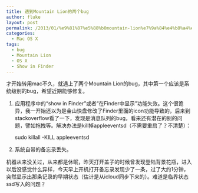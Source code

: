 ```yaml
---
title: 遇到Mountain Lion的两个bug
author: fluke
layout: post
permalink: /2013/01/%e9%81%87%e5%88%b0mountain-lion%e7%9a%84%e4%b8%a4%e4%b8%aabug/
categories:
  - Mac OS X
tags:
  - bug
  - Mountain Lion
  - OS X
  - Show in Finder
---
```


才开始转用mac不久，就遇上了两个Mountain Lion的bug，其中第一个应该是系统级别的bug，希望近期能够修复。

1. 应用程序中的“show in Finder”或者“在Finder中显示”功能失效。这个很诡异，我一开始还以为是金山快盘修改了Finder里面的icon功能导致的，后来到stackoverflow看了一下，发现是消息队列的bug，看来还有潜在的别的问题，譬如拖拽等。解决办法是kill掉appleeventsd（不需要重启了？不清楚）：

	sudo killall -KILL appleeventsd

2. 系统自带的备忘录丢失。

机器从来没关过，从来都是休眠，昨天打开盖子的时候曾发现登陆背景花瓶，进入以后没感觉什么异样，今天早上开机打开备忘录发现少了一条，过了大约1分钟，突然显示出那条记录的早期状态（估计是从icloud同步下来的）。难道是临界状态ssd写入的问题？